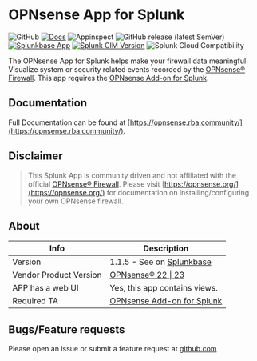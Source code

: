 # OPNsense App for Splunk

![GitHub](https://img.shields.io/github/license/rba-community/Opnsense_App_for_Splunk)
[![Docs](https://github.com/rba-community/Opnsense_App_for_Splunk/actions/workflows/docs.yml/badge.svg)](https://opnsense.rba.community/)
![Appinspect](https://github.com/rba-community/Opnsense_App_for_Splunk/actions/workflows/appinspect.yml/badge.svg)
![GitHub release (latest SemVer)](https://img.shields.io/github/v/release/rba-community/Opnsense_App_for_Splunk)
[![Splunkbase App](https://img.shields.io/badge/Splunkbase-Opnsense%20App%20for%20Splunk-blue)](https://splunkbase.splunk.com/app/5372/)
[![Splunk CIM Version](https://img.shields.io/badge/Splunk%20CIM%20Version-5.x-success)](https://docs.splunk.com/Documentation/CIM/latest/User/Overview)
![Splunk Cloud Compatibility](https://img.shields.io/badge/Splunk%20Cloud%20Ready-Victoria%20|%20Classic-informational?logo=splunk)

The OPNsense App for Splunk helps make your firewall data meaningful. Visualize system or security related events recorded by the [OPNsense® Firewall](https://opnsense.org/). This app requires the [OPNsense Add-on for Splunk](https://splunkbase.splunk.com/app/4538/).

## Documentation

Full Documentation can be found at [https://opnsense.rba.community/](https://opnsense.rba.community/).

## Disclaimer

> This Splunk App is community driven and not affiliated with the official [OPNsense® Firewall](https://opnsense.org/). Please visit [https://opnsense.org/](https://opnsense.org/) for documentation on installing/configuring your own OPNsense firewall.

## About

 Info | Description
------|----------
Version | 1.1.5 - See on [Splunkbase](https://splunkbase.splunk.com/app/5372/)
Vendor Product Version | [OPNsense® 22 \| 23](https://opnsense.org/)
APP has a web UI | Yes, this app contains views.
Required TA | [OPNsense Add-on for Splunk](https://splunkbase.splunk.com/app/4538/)

## Bugs/Feature requests

Please open an issue or submit a feature request at [github.com](https://github.com/rba-community/Opnsense_App_for_Splunk/issues)
